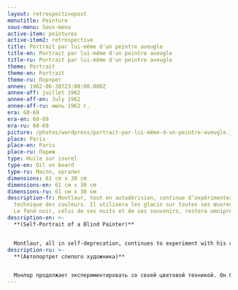 ```yaml
---
layout: retrospectivepost
menutitle: Peinture
sous-menu: Sous-menu
active-item: peintures
active-item2: retrospective
title: Portrait par lui-même d'un peintre aveugle
title-en: Portrait par lui-même d'un peintre aveugle
title-ru: Portrait par lui-même d'un peintre aveugle
theme: Portrait
theme-en: Portrait
theme-ru: Портрет
annee: 1962-06-30T23:00:00.000Z
annee-aff: juillet 1962
annee-aff-en: July 1962
annee-aff-ru: июль 1962 г.
era: 60-69
era-en: 60-69
era-ru: 60-69
picture: /photos/wordpress/portrait-par-lui-même-d-un-peintre-aveugle.jpg
place: Paris
place-en: Paris
place-ru: Париж
type: Huile sur isorel
type-en: Oil on board
type-ru: Масло, оргалит
dimensions: 61 cm x 38 cm
dimensions-en: 61 cm x 38 cm
dimensions-ru: 61 см x 38 см
description-fr: Montlaur, tout en autodérision, continue d’expérimenter sa
  technique des couleurs. Il utilisera les glacis sur toutes ses œuvres futures.
  Le fond noir, celui de ses nuits et de ses souvenirs, restera omniprésent.
description-en: >-
  **(Self-Portrait of a Blind Painter)**


  Montlaur, all in self-deprecation, continues to experiment with his color technique. He uses the glazing process on all his future works. The black background of his nights and his memories remain omnipresent.
description-ru: >-
  **(Автопортрет слепого художника)**


  Монлор продолжает экспериментировать со своей цветовой техникой. Он будет использовать лессировку на всех своих будущих работах. Черный фон его ночей и его воспоминаний станет лейтмотивом.
---
```

